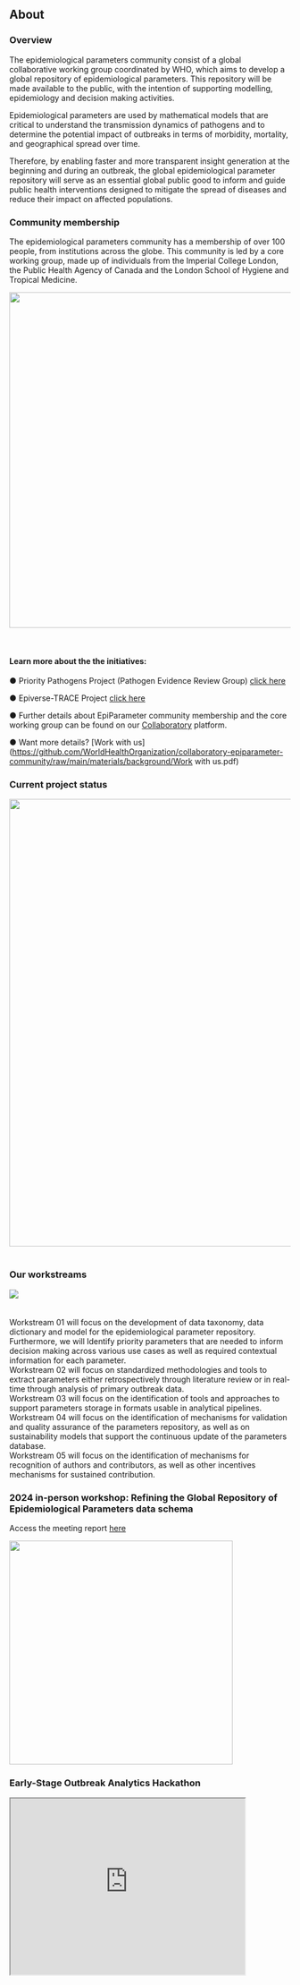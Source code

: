 ## About

### Overview

The epidemiological parameters community consist of a global collaborative working group coordinated by WHO, which aims to develop a global repository of epidemiological parameters. This repository will be made available to the public, with the intention of supporting modelling, epidemiology and decision making activities. 

Epidemiological parameters are used by mathematical models that are critical to understand the transmission dynamics of pathogens and to determine the potential impact of outbreaks in terms of morbidity, mortality, and geographical spread over time.  

Therefore, by enabling faster and more transparent insight generation at the beginning and during an outbreak, the global epidemiological parameter repository will serve as an essential global public good to inform and guide public health interventions designed to mitigate the spread of diseases and reduce their impact on affected populations.

### Community membership 

The epidemiological parameters community has a membership of over 100 people, from institutions across the globe. This community is led by a core working group, made up of individuals from the Imperial College London, the Public Health Agency of Canada and the London School of Hygiene and Tropical Medicine. 

<p align="center">
  <img src="https://github.com/WorldHealthOrganization/collaboratory-epiparameter-community/raw/main/materials/background/WhodoesWhat.png" width="600" align = "center">
</p> 

<br clear="left"/> 

#### Learn more about the the initiatives:
 ● Priority Pathogens Project (Pathogen Evidence Review Group) [click here](https://www.imperial.ac.uk/mrc-global-infectious-disease-analysis/related-initiatives/perg/)

 ● Epiverse-TRACE Project [click here](https://epiverse-trace.github.io/)

 ● Further details about EpiParameter community membership and the core working group can be found on our [Collaboratory](https://collab-forum.who.int/) platform.
 
 ● Want more details? [Work with us](https://github.com/WorldHealthOrganization/collaboratory-epiparameter-community/raw/main/materials/background/Work with us.pdf)      

### Current project status

<p>
  <img src="https://github.com/WorldHealthOrganization/collaboratory-epiparameter-community/raw/main/docs/images/Sep2024Status.png" width="800" align = "left">
</p> 

<br clear="left"/> 




<br clear="left"/>

### Our workstreams

<div class="workstream">
	<img src="https://github.com/WorldHealthOrganization/collaboratory-epiparameter-community/raw/main/docs/pages/images/workstreams.png" usemap="#image-map" data-no-zoom>
	<map name="image-map">
		<area data-target="w1" target="" alt="Prioritisation &amp; definition" title="Prioritisation &amp; definition" href="#" coords="-1,90,92,-1,181,93,89,178" shape="poly">
		<area data-target="w2" target="" alt="Extraction" title="Extraction" href="#" coords="102,192,193,104,283,193,193,281" shape="poly">
		<area data-target="w3" target="" alt="Storage &amp; use" title="Storage &amp; use" href="#" coords="205,89,296,-1,385,89,295,179" shape="poly">
		<area data-target="w4" target="" alt="Validation &amp; maintenance" title="Validation &amp; maintenance" href="#" coords="309,193,398,103,489,194,400,282" shape="poly">
		<area data-target="w5" target="" alt="Scientific recognition" title="Scientific recognition" href="#" coords="411,92,500,1,590,90,501,181" shape="poly">
	</map>
</div>

<div class="workstreamContent">
	<br>
	<br>
	<div id="w1" style="display:flex">Workstream 01 will focus on the development of data taxonomy, data dictionary and model for the epidemiological parameter repository. Furthermore, we will Identify priority parameters that are needed to inform decision making across various use cases as well as required contextual information for each parameter.</div>
	<div id="w2">Workstream 02 will focus on standardized methodologies and tools to extract parameters either retrospectively through literature review or in real-time through analysis of primary outbreak data.</div>
	<div id="w3">Workstream 03 will focus on the identification of tools and approaches to support parameters storage in formats usable in analytical pipelines.</div>
	<div id="w4">Workstream 04 will focus on the identification of mechanisms for validation and quality assurance of the parameters repository, as well as on sustainability models that support the continuous update of the parameters database.</div>
	<div id="w5">Workstream 05 will focus on the identification of mechanisms for recognition of authors and contributors, as well as other incentives mechanisms for sustained contribution.</div>
</div>


### 2024 in-person workshop: Refining the Global Repository of Epidemiological Parameters data schema
Access the meeting report [here](http://github.com/WHO-Collaboratory/collaboratory-epiparameter-community/blob/main/materials/meetings/TWG6_GREP_Hackathon_May14162024/EpiParameter_GREP_Workshop_Report_Short_FINAL.pdf)

<p>
  <img src="https://github.com/WorldHealthOrganization/collaboratory-epiparameter-community/raw/main/docs/images/Report.png" width="400" align = "left">
</p> 

<br clear="left"/>

### Early-Stage Outbreak Analytics Hackathon 

</iframe>
<iframe width="420" height="315" src="https://www.youtube.com/embed/KsJ9iyBrCag" align = "left">
</iframe>
 
